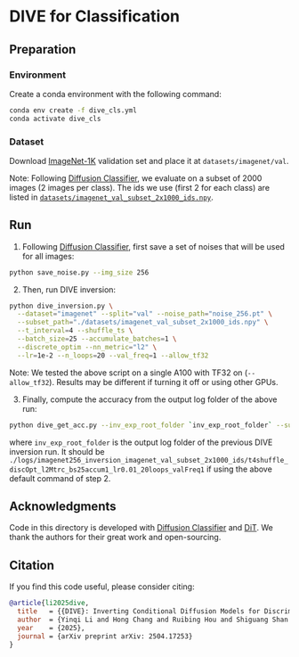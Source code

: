 # DIVE for Classification

## Preparation

### Environment
Create a conda environment with the following command:
```bash
conda env create -f dive_cls.yml
conda activate dive_cls
```

### Dataset
Download [ImageNet-1K](http://www.image-net.org/) validation set and place it at `datasets/imagenet/val`.

Note: 
Following [Diffusion Classifier](https://openaccess.thecvf.com/content/ICCV2023/papers/Li_Your_Diffusion_Model_is_Secretly_a_Zero-Shot_Classifier_ICCV_2023_paper.pdf#page=6.46),
we evaluate on a subset of 2000 images (2 images per class).
The ids we use (first 2 for each class) are listed in [`datasets/imagenet_val_subset_2x1000_ids.npy`](datasets/imagenet_val_subset_2x1000_ids.npy).


## Run
1. Following [Diffusion Classifier](https://github.com/diffusion-classifier/diffusion-classifier), first save a set of noises that will be used for all images:
```bash
python save_noise.py --img_size 256
```

2. Then, run DIVE inversion:
```bash
python dive_inversion.py \
  --dataset="imagenet" --split="val" --noise_path="noise_256.pt" \
  --subset_path="./datasets/imagenet_val_subset_2x1000_ids.npy" \
  --t_interval=4 --shuffle_ts \
  --batch_size=25 --accumulate_batches=1 \
  --discrete_optim --nn_metric="l2" \
  --lr=1e-2 --n_loops=20 --val_freq=1 --allow_tf32
```
Note: We tested the above script on a single A100 with TF32 on (`--allow_tf32`). Results may be different if turning it off or using other GPUs. 

3. Finally, compute the accuracy from the output log folder of the above run:
```bash
python dive_get_acc.py --inv_exp_root_folder `inv_exp_root_folder` --subset_path "./datasets/imagenet_val_subset_2x1000_ids.npy"
``` 
where `inv_exp_root_folder` is the output log folder of the previous DIVE inversion run.
It should be `./logs/imagenet256_inversion_imagenet_val_subset_2x1000_ids/t4shuffle_discOpt_l2Mtrc_bs25accum1_lr0.01_20loops_valFreq1` if using the above default command of step 2.


## Acknowledgments

Code in this directory is developed with [Diffusion Classifier](https://github.com/diffusion-classifier/diffusion-classifier) and [DiT](https://github.com/facebookresearch/DiT).
We thank the authors for their great work and open-sourcing.


## Citation

If you find this code useful, please consider citing:

```bibtex
@article{li2025dive,
  title   = {{DIVE}: Inverting Conditional Diffusion Models for Discriminative Tasks},
  author  = {Yinqi Li and Hong Chang and Ruibing Hou and Shiguang Shan and Xilin Chen},
  year    = {2025},
  journal = {arXiv preprint arXiv: 2504.17253}
}
```